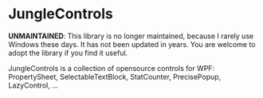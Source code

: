 # JungleControls #

**UNMAINTAINED**: This library is no longer maintained, because I rarely use Windows these days. It has not been updated in years. You are welcome to adopt the library if you find it useful.

JungleControls is a collection of opensource controls for WPF: PropertySheet, SelectableTextBlock, StatCounter, PrecisePopup, LazyControl, ...

